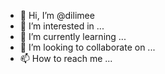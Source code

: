 - 👋 Hi, I’m @dilimee
- 👀 I’m interested in ...
- 🌱 I’m currently learning ...
- 💞️ I’m looking to collaborate on ...
- 📫 How to reach me ...

<!---
dilimee/dilimee is a ✨ special ✨ repository because its `README.md` (this file) appears on your GitHub profile.
You can click the Preview link to take a look at your changes.
--->
